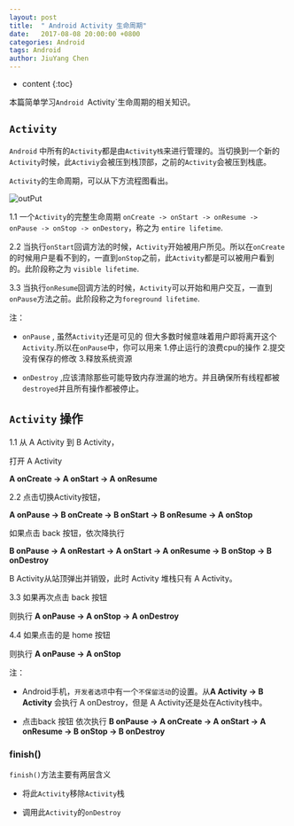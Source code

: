 ```yaml
---
layout: post
title:  " Android Activity 生命周期"
date:   2017-08-08 20:00:00 +0800
categories: Android 
tags: Android 
author: JiuYang Chen
---
```




* content
{:toc}





本篇简单学习`Android `Activity`生命周期的相关知识。

## `Activity`

`Android` 中所有的`Activity`都是由`Activity栈`来进行管理的。当切换到一个新的`Activity`时候，此`Activiy`会被压到栈顶部，之前的`Activity`会被压到栈底。

`Activity`的生命周期，可以从下方流程图看出。


![outPut](http://wx3.sinaimg.cn/mw690/c584f169ly1fkrcuarupuj20f50jrjsw.jpg)

1.1 一个`Activity`的完整生命周期 `onCreate -> onStart -> onResume -> onPause -> onStop -> onDestory`，称之为 `entire lifetime`.

2.2 当执行`onStart`回调方法的时候，`Activity`开始被用户所见。所以在`onCreate`的时候用户是看不到的，一直到`onStop`之前，此`Activity`都是可以被用户看到的。此阶段称之为 `visible lifetime`.

3.3 当执行`onResume`回调方法的时候，`Activity`可以开始和用户交互，一直到`onPause`方法之前。此阶段称之为`foreground lifetime`.


注：

* `onPause` , 虽然`Activity`还是可见的 但大多数时候意味着用户即将离开这个`Activity`.所以在`onPause`中，你可以用来 1.停止运行的浪费cpu的操作 2.提交没有保存的修改 3.释放系统资源
   
* `onDestroy` ,应该清除那些可能导致内存泄漏的地方。并且确保所有线程都被`destroyed`并且所有操作都被停止。
   
## `Activity` 操作

1.1 从 A Activity 到 B Activity，

打开 A Activity

**A onCreate -> A onStart -> A onResume**

2.2 点击切换Activity按钮，

**A onPause -> B onCreate -> B onStart -> B onResume -> A onStop**

如果点击 back 按钮，依次降执行 

**B onPause -> A onRestart -> A onStart -> A onResume -> B onStop -> B onDestroy**

B Activity从站顶弹出并销毁，此时 Activity 堆栈只有 A Activity。

3.3 如果再次点击 back 按钮

则执行 **A onPause -> A onStop -> A onDestroy**

4.4 如果点击的是 home 按钮

则执行 **A onPause -> A onStop**

注：

* Android手机，`开发者选项`中有一个`不保留活动`的设置。从**A Activity -> B Activity** 会执行 A onDestroy，但是 A Activity还是处在Activity栈中。

* 点击back 按钮 依次执行 **B onPause -> A onCreate -> A onStart -> A onResume -> B onStop -> B onDestroy**



### finish()

`finish()`方法主要有两层含义

* 将此`Activity`移除`Activity`栈

* 调用此`Activity`的`onDestroy`
















